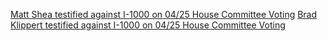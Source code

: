 
[Matt Shea testified against I-1000 on 04/25 House Committee Voting](https://www.youtube.com/watch?v=NEglEPX0amI)
[Brad Klippert testified against I-1000 on 04/25 House Committee Voting](https://www.youtube.com/watch?v=_5mH74Ax4ng&feature=youtu.be)


